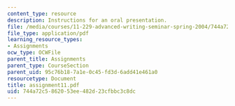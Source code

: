 ```yaml
---
content_type: resource
description: Instructions for an oral presentation.
file: /media/courses/11-229-advanced-writing-seminar-spring-2004/744a72c5862053ee482d23cfbbc3c8dc_assignment11.pdf
file_type: application/pdf
learning_resource_types:
- Assignments
ocw_type: OCWFile
parent_title: Assignments
parent_type: CourseSection
parent_uid: 95c76b18-7a1e-0c45-fd3d-6add41e461a0
resourcetype: Document
title: assignment11.pdf
uid: 744a72c5-8620-53ee-482d-23cfbbc3c8dc
---
```

